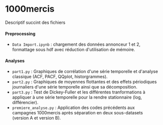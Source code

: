 # 1000mercis

Descriptif succint des fichiers

#### Preprocessing

+ `Data Import.ipynb` : chargement des données annonceur 1 et 2, formattage sous hdf avec réduction d'utilisation de mémoire.

#### Analyses

+ `part1.py` : Graphiques de corrélation d'une série temporelle et d'analyse classique (ACF, PACF, QQplot, historgrammes).
+ `part2.py` : Graphiques de moyennes flottantes et des effets périodiques journaliers d'une série temporelle ainsi que sa décomposition.
+ `part3.py` : Test de Dickey-Fuller et les différentes tranformations à appliquer à une série temporelle pour la rendre stationnaire (log, différencier).
+ `premiere_analyse.py` : Application des codes précédents aux campagnes 1000mercis après séparation en deux sous-datasets (version A et version B).
